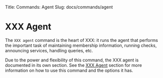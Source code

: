 Title: Commands: Agent
Slug: docs/commands/agent


# XXX Agent

The `XXX agent` command is the heart of XXX: it runs the agent that
performs the important task of maintaining membership information,
running checks, announcing services, handling queries, etc.

Due to the power and flexibility of this command, the XXX agent
is documented in its own section. See the [XXX Agent](/docs/agent/basics.html)
section for more information on how to use this command and the
options it has.
